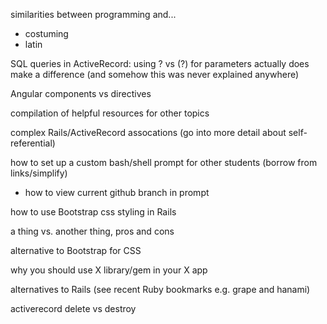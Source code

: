 similarities between programming and...
- costuming
- latin


SQL queries in ActiveRecord: using ? vs (?) for parameters actually does make a difference (and somehow this was never explained anywhere)


Angular components vs directives

compilation of helpful resources for other topics


complex Rails/ActiveRecord assocations (go into more detail about self-referential)

how to set up a custom bash/shell prompt for other students (borrow from links/simplify)
  - how to view current github branch in prompt

how to use Bootstrap css styling in Rails

a thing vs. another thing, pros and cons

alternative to Bootstrap for CSS

why you should use X library/gem in your X app

alternatives to Rails (see recent Ruby bookmarks e.g. grape and hanami)

activerecord delete vs destroy
